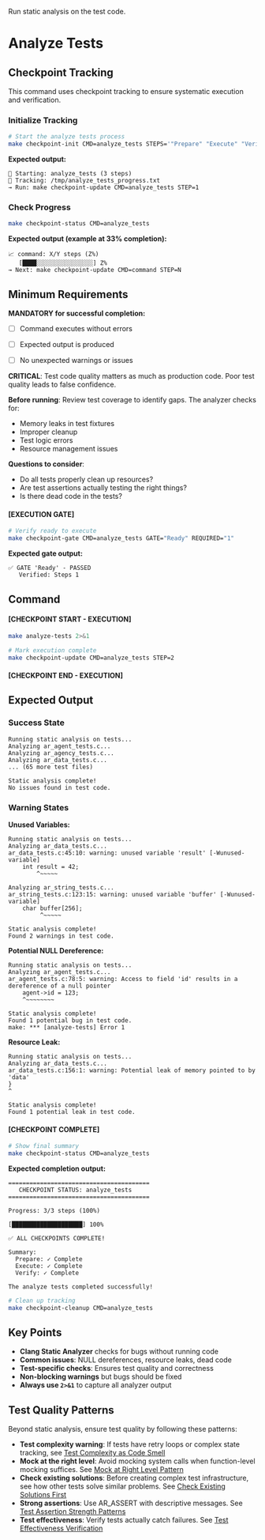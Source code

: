 Run static analysis on the test code.


# Analyze Tests
## Checkpoint Tracking

This command uses checkpoint tracking to ensure systematic execution and verification.

### Initialize Tracking
```bash
# Start the analyze tests process
make checkpoint-init CMD=analyze_tests STEPS='"Prepare" "Execute" "Verify"'
```

**Expected output:**
```
📍 Starting: analyze_tests (3 steps)
📁 Tracking: /tmp/analyze_tests_progress.txt
→ Run: make checkpoint-update CMD=analyze_tests STEP=1
```

### Check Progress
```bash
make checkpoint-status CMD=analyze_tests
```

**Expected output (example at 33% completion):**
```
📈 command: X/Y steps (Z%)
   [████░░░░░░░░░░░░░░░░] Z%
→ Next: make checkpoint-update CMD=command STEP=N
```

## Minimum Requirements

**MANDATORY for successful completion:**
- [ ] Command executes without errors
- [ ] Expected output is produced
- [ ] No unexpected warnings or issues




**CRITICAL**: Test code quality matters as much as production code. Poor test quality leads to false confidence.

**Before running**: Review test coverage to identify gaps. The analyzer checks for:
- Memory leaks in test fixtures
- Improper cleanup
- Test logic errors
- Resource management issues

**Questions to consider**:
- Do all tests properly clean up resources?
- Are test assertions actually testing the right things?
- Is there dead code in the tests?

#### [EXECUTION GATE]
```bash
# Verify ready to execute
make checkpoint-gate CMD=analyze_tests GATE="Ready" REQUIRED="1"
```

**Expected gate output:**
```
✅ GATE 'Ready' - PASSED
   Verified: Steps 1
```

## Command

#### [CHECKPOINT START - EXECUTION]

```bash
make analyze-tests 2>&1

# Mark execution complete
make checkpoint-update CMD=analyze_tests STEP=2
```


#### [CHECKPOINT END - EXECUTION]
## Expected Output

### Success State
```
Running static analysis on tests...
Analyzing ar_agent_tests.c...
Analyzing ar_agency_tests.c...
Analyzing ar_data_tests.c...
... (65 more test files)

Static analysis complete!
No issues found in test code.
```

### Warning States

**Unused Variables:**
```
Running static analysis on tests...
Analyzing ar_data_tests.c...
ar_data_tests.c:45:10: warning: unused variable 'result' [-Wunused-variable]
    int result = 42;
        ^~~~~~

Analyzing ar_string_tests.c...
ar_string_tests.c:123:15: warning: unused variable 'buffer' [-Wunused-variable]
    char buffer[256];
         ^~~~~~

Static analysis complete!
Found 2 warnings in test code.
```

**Potential NULL Dereference:**
```
Running static analysis on tests...
Analyzing ar_agent_tests.c...
ar_agent_tests.c:78:5: warning: Access to field 'id' results in a dereference of a null pointer
    agent->id = 123;
    ^~~~~~~~~

Static analysis complete!
Found 1 potential bug in test code.
make: *** [analyze-tests] Error 1
```

**Resource Leak:**
```
Running static analysis on tests...
Analyzing ar_data_tests.c...
ar_data_tests.c:156:1: warning: Potential leak of memory pointed to by 'data'
}
^

Static analysis complete!
Found 1 potential leak in test code.
```


#### [CHECKPOINT COMPLETE]
```bash
# Show final summary
make checkpoint-status CMD=analyze_tests
```

**Expected completion output:**
```
========================================
   CHECKPOINT STATUS: analyze_tests
========================================

Progress: 3/3 steps (100%)

[████████████████████] 100%

✅ ALL CHECKPOINTS COMPLETE!

Summary:
  Prepare: ✓ Complete
  Execute: ✓ Complete  
  Verify: ✓ Complete

The analyze tests completed successfully!
```

```bash
# Clean up tracking
make checkpoint-cleanup CMD=analyze_tests
```

## Key Points

- **Clang Static Analyzer** checks for bugs without running code
- **Common issues**: NULL dereferences, resource leaks, dead code
- **Test-specific checks**: Ensures test quality and correctness
- **Non-blocking warnings** but bugs should be fixed
- **Always use `2>&1`** to capture all analyzer output

## Test Quality Patterns

Beyond static analysis, ensure test quality by following these patterns:

- **Test complexity warning**: If tests have retry loops or complex state tracking, see [Test Complexity as Code Smell](../../kb/test-complexity-as-code-smell.md)
- **Mock at the right level**: Avoid mocking system calls when function-level mocking suffices. See [Mock at Right Level Pattern](../../kb/mock-at-right-level-pattern.md)
- **Check existing solutions**: Before creating complex test infrastructure, see how other tests solve similar problems. See [Check Existing Solutions First](../../kb/check-existing-solutions-first.md)
- **Strong assertions**: Use AR_ASSERT with descriptive messages. See [Test Assertion Strength Patterns](../../kb/test-assertion-strength-patterns.md)
- **Test effectiveness**: Verify tests actually catch failures. See [Test Effectiveness Verification](../../kb/test-effectiveness-verification.md)